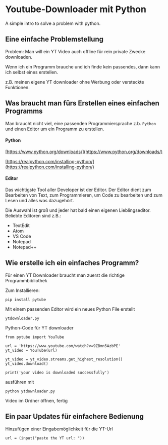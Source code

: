 # Youtube-Downloader mit Python

A simple intro to solve a problem with python. 

## Eine einfache Problemstellung

Problem: Man will ein YT Video auch offline für rein private Zwecke downloaden.

Wenn ich ein Programm brauche und ich finde kein passendes, dann kann ich selbst eines erstellen.

z.B. meinen eigene YT downloader ohne Werbung oder versteckte Funktionen.


## Was braucht man fürs Erstellen eines einfachen Programms

Man braucht nicht viel, eine passenden Programmiersprache z.b. `Python` und einen Editor um ein Programm zu erstellen.

#### Python

[https://www.python.org/downloads/](https://www.python.org/downloads/)

[https://realpython.com/installing-python/](https://realpython.com/installing-python/)


#### Editor

Das wichtigste Tool aller Developer ist der Editor. Der Editor dient zum Bearbeiten von Text, zum Programmieren, um Code zu bearbeiten und zum Lesen und alles was dazugehört.

Die Auswahl ist groß und jeder hat bald einen eigenen Lieblingseditor.
Beliebte Editoren sind z.B.:

* TextEdit
* Atom
* VS Code
* Notepad
* Notepad++


## Wie erstelle ich ein einfaches Programm?

Für einen YT Downloader braucht man zuerst die richtige Programmbibliothek 

Zum Installieren:

	pip install pytube
		

Mit einem passenden Editor wird ein neues Python File erstellt
	
	ytdownloader.py
	
	
Python-Code für YT downloader

	from pytube import YouTube

	url = 'https://www.youtube.com/watch?v=9ZBmn5AzbPE'
	yt_video = YouTube(url)

	yt_video = yt_video.streams.get_highest_resolution()
	yt_video.download()

	print('your video is downloaded successfully')


ausführen mit

	python ytdownloader.py
	
Video im Ordner öffnen, fertig

## Ein paar Updates für einfachere Bedienung

Hinzufügen einer Eingabemöglichkeit für die YT-Url
	
	url = (input("paste the YT url: "))
	


